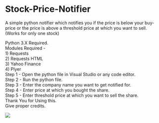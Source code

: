 # Stock-Price-Notifier
A simple python notifier which notifies you if the price is below your buy-price or the price is above a threshold price at which you want to sell. (Works for only one stock)

Python 3.X Required.<br />
Modules Required - <br />
     1) Requests   <br />
     2) Requests HTML  <br />
     3) Yahoo Finance  <br />
     4) Plyer  <br />
Step 1 - Open the python file in Visual Studio or any code editor. <br />
Step 2 - Run the python file. <br />
Step 3 - Enter the company name you want to get notified for. <br />
Step 4 - Enter price at which you bought the share. <br />
Step 5 - Enter threshold price at which you want to sell the share. <br />
Thank You for Using this. <br />
Give proper credits. <br />

<img src=“https://github.com/AbdulBasit-MrRobo/”>
